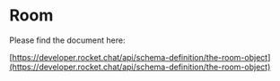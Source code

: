 # Room

Please find the document here: 

[https://developer.rocket.chat/api/schema-definition/the-room-object](https://developer.rocket.chat/api/schema-definition/the-room-object)

